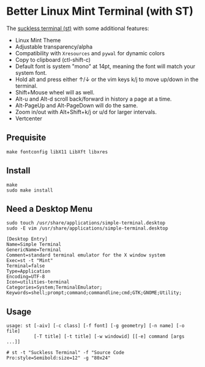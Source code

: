 # Better Linux Mint Terminal (with ST)

The [suckless terminal (st)](https://st.suckless.org/) with some additional features:

+ Linux Mint Theme
+ Adjustable transparency/alpha
+ Compatibility with `Xresources` and `pywal` for dynamic colors
+ Copy to clipboard (ctl-shift-c)
+ Default font is system "mono" at 14pt, meaning the font will match your system font.
+ Hold alt and press either ↑/↓ or the vim keys k/j to move up/down in the terminal.
+ Shift+Mouse wheel will as well.
+ Alt-u and Alt-d scroll back/forward in history a page at a time.
+ Alt-PageUp and Alt-PageDown will do the same.
+ Zoom in/out with Alt+Shift+k/j or u/d for larger intervals.
+ Vertcenter

## Prequisite
`make fontconfig libX11 LibXft libxres`

## Install

```
make
sudo make install
```

## Need a Desktop Menu
```
sudo touch /usr/share/applications/simple-terminal.desktop
sudo -E vim /usr/share/applications/simple-terminal.desktop
```
    [Desktop Entry]
    Name=Simple Terminal
    GenericName=Terminal
    Comment=standard terminal emulator for the X window system
    Exec=st -t "Mint"
    Terminal=false
    Type=Application
    Encoding=UTF-8
    Icon=utilities-terminal
    Categories=System;TerminalEmulator;
    Keywords=shell;prompt;command;commandline;cmd;GTK;GNOME;Utility;

## Usage
```
usage: st [-aiv] [-c class] [-f font] [-g geometry] [-n name] [-o file]
          [-T title] [-t title] [-w windowid] [[-e] command [args ...]]
```
    # st -t "Suckless Terminal" -f "Source Code Pro:style=Semibold:size=12" -g "80x24"
